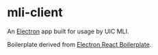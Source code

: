 # mli-client

An [Electron](https://electronjs.org/) app built for usage by UIC MLI.

Boilerplate derived from [Electron React Boilerplate](https://github.com/electron-react-boilerplate/electron-react-boilerplate).
